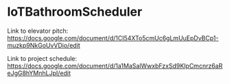 # IoTBathroomScheduler

Link to elevator pitch: https://docs.google.com/document/d/1CI54XTo5cmUc6gLmUuEpDvBCp1-muzkp9NkGoUvVDio/edit

Link to project schedule: https://docs.google.com/document/d/1a1MaSalWwxbFzxSd9KIpCmcnrz6aReJgG8hYMnhLJpI/edit
